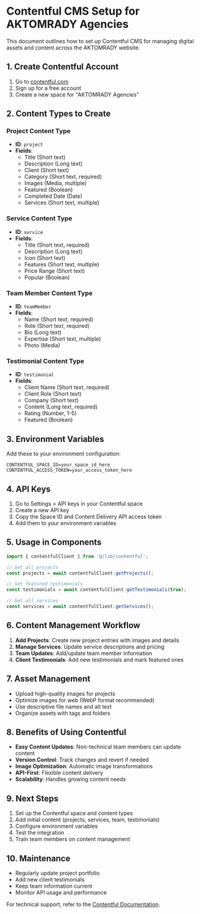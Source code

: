 # Contentful CMS Setup for AKTOMRADY Agencies

This document outlines how to set up Contentful CMS for managing digital assets and content across the AKTOMRADY website.

## 1. Create Contentful Account

1. Go to [contentful.com](https://www.contentful.com/)
2. Sign up for a free account
3. Create a new space for "AKTOMRADY Agencies"

## 2. Content Types to Create

### Project Content Type
- **ID**: `project`
- **Fields**:
  - Title (Short text)
  - Description (Long text)
  - Client (Short text)
  - Category (Short text, required)
  - Images (Media, multiple)
  - Featured (Boolean)
  - Completed Date (Date)
  - Services (Short text, multiple)

### Service Content Type
- **ID**: `service`
- **Fields**:
  - Title (Short text, required)
  - Description (Long text)
  - Icon (Short text)
  - Features (Short text, multiple)
  - Price Range (Short text)
  - Popular (Boolean)

### Team Member Content Type
- **ID**: `teamMember`
- **Fields**:
  - Name (Short text, required)
  - Role (Short text, required)
  - Bio (Long text)
  - Expertise (Short text, multiple)
  - Photo (Media)

### Testimonial Content Type
- **ID**: `testimonial`
- **Fields**:
  - Client Name (Short text, required)
  - Client Role (Short text)
  - Company (Short text)
  - Content (Long text, required)
  - Rating (Number, 1-5)
  - Featured (Boolean)

## 3. Environment Variables

Add these to your environment configuration:

```env
CONTENTFUL_SPACE_ID=your_space_id_here
CONTENTFUL_ACCESS_TOKEN=your_access_token_here
```

## 4. API Keys

1. Go to Settings > API keys in your Contentful space
2. Create a new API key
3. Copy the Space ID and Content Delivery API access token
4. Add them to your environment variables

## 5. Usage in Components

```typescript
import { contentfulClient } from '@/lib/contentful';

// Get all projects
const projects = await contentfulClient.getProjects();

// Get featured testimonials
const testimonials = await contentfulClient.getTestimonials(true);

// Get all services
const services = await contentfulClient.getServices();
```

## 6. Content Management Workflow

1. **Add Projects**: Create new project entries with images and details
2. **Manage Services**: Update service descriptions and pricing
3. **Team Updates**: Add/update team member information
4. **Client Testimonials**: Add new testimonials and mark featured ones

## 7. Asset Management

- Upload high-quality images for projects
- Optimize images for web (WebP format recommended)
- Use descriptive file names and alt text
- Organize assets with tags and folders

## 8. Benefits of Using Contentful

- **Easy Content Updates**: Non-technical team members can update content
- **Version Control**: Track changes and revert if needed
- **Image Optimization**: Automatic image transformations
- **API-First**: Flexible content delivery
- **Scalability**: Handles growing content needs

## 9. Next Steps

1. Set up the Contentful space and content types
2. Add initial content (projects, services, team, testimonials)
3. Configure environment variables
4. Test the integration
5. Train team members on content management

## 10. Maintenance

- Regularly update project portfolio
- Add new client testimonials
- Keep team information current
- Monitor API usage and performance

For technical support, refer to the [Contentful Documentation](https://www.contentful.com/developers/docs/).
